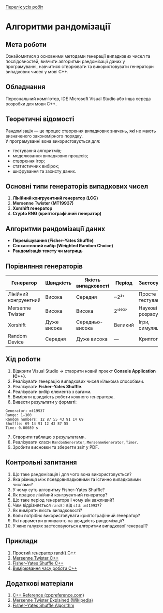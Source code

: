 
[Перелік усіх робіт](README.md)

# Алгоритми рандомізації

## Мета роботи

Ознайомитися з основними методами генерації випадкових чисел та послідовностей, вивчити алгоритми рандомізації даних у програмуванні, навчитися створювати та використовувати генератори випадкових чисел у мові C++.

## Обладнання

Персональний комп’ютер, IDE Microsoft Visual Studio або інша середа розробки для мови C++.

## Теоретичні відомості

Рандомізація — це процес створення випадкових значень, які не мають визначеного закономірного порядку.  
У програмуванні вона використовується для:
- тестування алгоритмів;
- моделювання випадкових процесів;
- створення ігор;
- статистичних вибірок;
- шифрування та захисту даних.

## Основні типи генераторів випадкових чисел

1. **Лінійний конгруентний генератор (LCG)**
2. **Mersenne Twister (MT19937)**
3. **Xorshift генератор**
4. **Crypto RNG (криптографічний генератор)**

## Алгоритми рандомізації даних

- **Перемішування (Fisher–Yates Shuffle)**
- **Стохастичний вибір (Weighted Random Choice)**
- **Рандомізація тексту чи матриць**

## Порівняння генераторів

| Генератор             | Швидкість | Якість випадковості | Період | Застосування |
|-----------------------|-----------|----------------------|---------|----------------|
| Лінійний конгруентний | Висока    | Середня              | ~2³¹    | Просте тестування |
| Mersenne Twister      | Висока    | Висока               | 2¹⁹⁹³⁷  | Наукові розрахунки |
| Xorshift              | Дуже висока | Середньо-висока     | Великий | Ігри, симуляції |
| Random Device         | Середня   | Дуже висока          | —       | Криптографія |

## Хід роботи

1. Відкрити Visual Studio → створити новий проєкт **Console Application (C++)**.
2. Реалізувати генерацію випадкових чисел кількома способами.
3. Реалізувати **Fisher–Yates Shuffle**.
4. Реалізувати вибір елемента з вагами.
5. Виміряти швидкість роботи кожного генератора.
6. Вивести результати у форматі:

```
Generator: mt19937
Range: 1–100
Random numbers: 12 87 55 43 91 14 69
Shuffle: 69 14 91 12 43 87 55
Time: 0.00089 s
```

7. Створити таблицю з результатами.
8. Реалізувати класи `RandomGenerator`, `MersenneGenerator`, `Timer`.
9. Зробити висновки та зберегти звіт у PDF.

## Контрольні запитання

1. Що таке рандомізація і для чого вона використовується?
2. Яка різниця між псевдовипадковими та істинно випадковими числами?
3. У чому суть алгоритму Fisher–Yates Shuffle?
4. Як працює лінійний конгруентний генератор?
5. Що таке період генератора і чому він важливий?
6. Чим відрізняється `rand()` від `std::mt19937`?
7. Як виміряти якість випадковості?
8. Коли потрібно використовувати криптографічний генератор?
9. Які параметри впливають на швидкість рандомізації?
10. У яких галузях застосовуються алгоритми випадкової генерації?

## Приклади

1. [Простий генератор rand() C++](src/lab-08-001.cpp)  
2. [Mersenne Twister C++](src/lab-08-002.cpp)  
3. [Fisher–Yates Shuffle C++](src/lab-08-003.cpp)  
4. [Вимірювання часу роботи C++](src/lab-08-100.cpp)

## Додаткові матеріали

1. [C++ <random> Reference (cppreference.com)](https://en.cppreference.com/w/cpp/header/random)  
2. [Mersenne Twister Explained (Wikipedia)](https://en.wikipedia.org/wiki/Mersenne_Twister)  
3. [Fisher–Yates Shuffle Algorithm](https://en.wikipedia.org/wiki/Fisher%E2%80%93Yates_shuffle)
